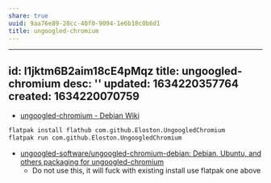 ```yaml
---
share: true
uuid: 9aa76e89-28cc-40f0-9094-1e6b18c0b6d1
title: ungoogled-chromium
---
```

---
id: l1jktm6B2aim18cE4pMqz
title: ungoogled-chromium
desc: ''
updated: 1634220357764
created: 1634220070759
---

* [ungoogled-chromium - Debian Wiki](https://wiki.debian.org/ungoogled-chromium)

``` bash
flatpak install flathub com.github.Eloston.UngoogledChromium
flatpak run com.github.Eloston.UngoogledChromium
```

* [ungoogled-software/ungoogled-chromium-debian: Debian, Ubuntu, and others packaging for ungoogled-chromium](https://github.com/ungoogled-software/ungoogled-chromium-debian)
  * Do not use this, it will fuck with existing install use flatpak one above